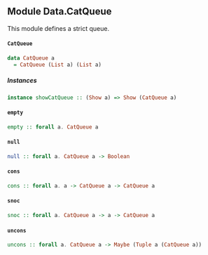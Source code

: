 ## Module Data.CatQueue

This module defines a strict queue.

#### `CatQueue`

``` purescript
data CatQueue a
  = CatQueue (List a) (List a)
```

##### Instances
``` purescript
instance showCatQueue :: (Show a) => Show (CatQueue a)
```

#### `empty`

``` purescript
empty :: forall a. CatQueue a
```

#### `null`

``` purescript
null :: forall a. CatQueue a -> Boolean
```

#### `cons`

``` purescript
cons :: forall a. a -> CatQueue a -> CatQueue a
```

#### `snoc`

``` purescript
snoc :: forall a. CatQueue a -> a -> CatQueue a
```

#### `uncons`

``` purescript
uncons :: forall a. CatQueue a -> Maybe (Tuple a (CatQueue a))
```


